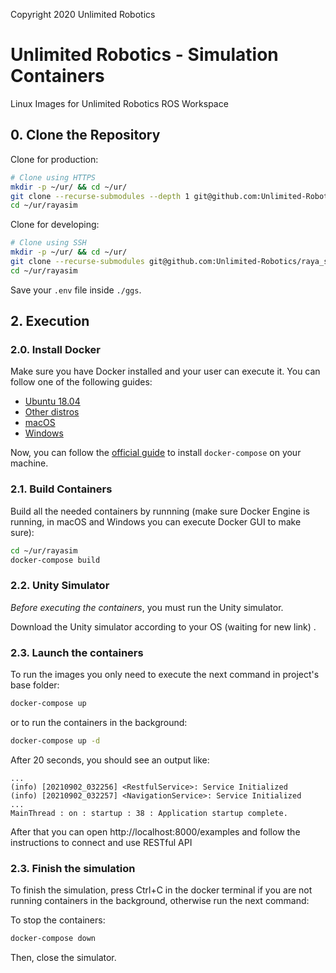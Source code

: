 Copyright 2020 Unlimited Robotics

# Unlimited Robotics - Simulation Containers

Linux Images for Unlimited Robotics ROS Workspace

## 0. Clone the Repository

Clone for production:

``` bash
# Clone using HTTPS
mkdir -p ~/ur/ && cd ~/ur/
git clone --recurse-submodules --depth 1 git@github.com:Unlimited-Robotics/raya_simulation_environment.git ./rayasim/
cd ~/ur/rayasim
```

Clone for developing:

``` bash
# Clone using SSH
mkdir -p ~/ur/ && cd ~/ur/
git clone --recurse-submodules git@github.com:Unlimited-Robotics/raya_simulation_environment.git ./rayasim/
cd ~/ur/rayasim
```

Save your `.env` file inside `./ggs`.

## 2. Execution

### 2.0. Install Docker

Make sure you have Docker installed and your user can execute it. You can follow one of the following guides:

* [Ubuntu 18.04](https://www.digitalocean.com/community/tutorials/how-to-install-and-use-docker-on-ubuntu-18-04)
* [Other distros](https://docs.docker.com/engine/install/)
* [macOS](https://docs.docker.com/desktop/mac/install/)
* [Windows](https://docs.docker.com/desktop/windows/install/)

Now, you can follow the [official guide](https://docs.docker.com/compose/install/) to install `docker-compose` on your machine. 

### 2.1. Build Containers

Build all the needed containers by runnning (make sure Docker Engine is running, in macOS and Windows you can execute Docker GUI to make sure):

``` bash
cd ~/ur/rayasim
docker-compose build
```

### 2.2. Unity Simulator

*Before executing the containers*, you must run the Unity simulator.

Download the Unity simulator according to your OS (waiting for new link) .

### 2.3. Launch the containers

To run the images you only need to execute the next command in project's base folder:

```bash
docker-compose up
```

or to run the containers in the background:
```bash
docker-compose up -d
```

After 20 seconds, you should see an output like:

```
...
(info) [20210902_032256] <RestfulService>: Service Initialized
(info) [20210902_032257] <NavigationService>: Service Initialized
...
MainThread : on : startup : 38 : Application startup complete.
```

After that you can open http://localhost:8000/examples and follow the instructions to connect and use RESTful API

### 2.3. Finish the simulation

To finish the simulation, press Ctrl+C in the docker terminal if you are not running containers in the background, otherwise run the next command:

To stop the containers:

```bash
docker-compose down
```

Then, close the simulator.
